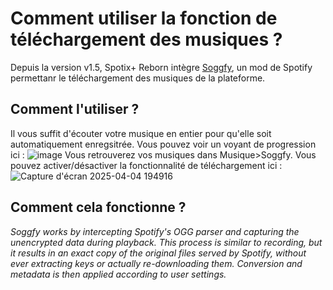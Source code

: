 # Comment utiliser la fonction de téléchargement des musiques ?
Depuis la version v1.5, Spotix+ Reborn intègre [Soggfy](https://github.com/Rafiuth/Soggfy), un mod de Spotify permettanr le téléchargement des musiques de la plateforme.

## Comment l'utiliser ?
Il vous suffit d'écouter votre musique en entier pour qu'elle soit automatiquement enregsitrée.
Vous pouvez voir un voyant de progression ici :
![image](https://github.com/user-attachments/assets/93551e86-df0d-4d2a-b534-059db2810a06)
Vous retrouverez vos musiques dans Musique>Soggfy.
Vous pouvez activer/désactiver la fonctionnalité de téléchargement ici :
![Capture d'écran 2025-04-04 194916](https://github.com/user-attachments/assets/144b9bde-0950-46bd-93d3-48b2722ef957)

## Comment cela fonctionne ?
*Soggfy works by intercepting Spotify's OGG parser and capturing the unencrypted data during playback. This process is similar to recording, but it results in an exact copy of the original files served by Spotify, without ever extracting keys or actually re-downloading them.
Conversion and metadata is then applied according to user settings.*
